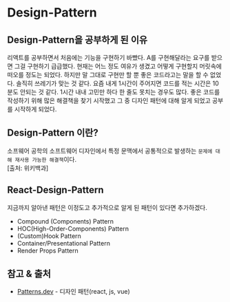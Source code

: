 # Design-Pattern

## Design-Pattern을 공부하게 된 이유

리액트를 공부하면서 처음에는 기능을 구현하기 바빴다. A를 구현해달라는 요구를 받으면 그걸 구현하기 급급했다. 현재는 어느 정도 여유가 생겼고 어떻게 구현할지 머릿속에 떠오를 정도는 되었다. 하지만 말 그대로 구현만 할 뿐 좋은 코드라고는 말을 할 수 없었다. 솔직히 쓰레기가 맞는 것 같다. 요즘 내게 1시간이 주어지면 코드를 적는 시간은 10분도 안되는 것 같다. 1시간 내내 고민만 하다 한 줄도 못치는 경우도 많다. 좋은 코드를 작성하기 위해 많은 해결책을 찾기 시작했고 그 중 디자인 패턴에 대해 알게 되었고 공부를 시작하게 되었다.

## Design-Pattern 이란?

소프웨어 공학의 소프트웨어 디자인에서 특정 문맥에서 공통적으로 발생하는 `문제에 대해 재사용 가능한 해결책`이다.  
[출처: 위키백과]

## React-Design-Pattern

지금까지 알아낸 패턴은 이정도고 추가적으로 알게 된 패턴이 있다면 추가하겠다.

- Compound (Components) Pattern
- HOC(High-Order-Components) Pattern
- (Custom)Hook Pattern
- Container/Presentational Pattern
- Render Props Pattern

## 참고 & 출처

- [Patterns.dev](https://www.patterns.dev/react/) - 디자인 패턴(react, js, vue)
